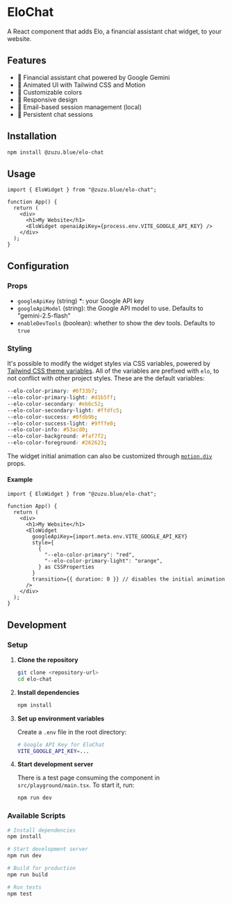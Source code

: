 # EloChat

A React component that adds Elo, a financial assistant chat widget, to your website.

## Features

- 💬 Financial assistant chat powered by Google Gemini
- 🎨 Animated UI with Tailwind CSS and Motion
- 💄 Customizable colors
- 📱 Responsive design
- 📧 Email-based session management (local)
- 💾 Persistent chat sessions

## Installation

```bash
npm install @zuzu.blue/elo-chat
```

## Usage

```tsx
import { EloWidget } from "@zuzu.blue/elo-chat";

function App() {
  return (
    <div>
      <h1>My Website</h1>
      <EloWidget openaiApiKey={process.env.VITE_GOOGLE_API_KEY} />
    </div>
  );
}
```

## Configuration

### Props

- `googleApiKey` (string) \*: your Google API key
- `googleApiModel` (string): the Google API model to use. Defaults to "gemini-2.5-flash"
- `enableDevTools` (boolean): whether to show the dev tools. Defaults to `true`

### Styling

It's possible to modify the widget styles via CSS variables, powered by [Tailwind CSS theme variables](https://tailwindcss.com/docs/theme). All of the variables are prefixed with `elo`, to not conflict with other project styles. These are the default variables:

```css
--elo-color-primary: #6f33b7;
--elo-color-primary-light: #d1b5ff;
--elo-color-secondary: #eb6c52;
--elo-color-secondary-light: #ffdfc5;
--elo-color-success: #0fdb9b;
--elo-color-success-light: #9fffe0;
--elo-color-info: #53acd0;
--elo-color-background: #faf7f2;
--elo-color-foreground: #262623;
```

The widget initial animation can also be customized through [`motion.div`](https://motion.dev/docs/react-motion-component) props.

#### Example

```tsx
import { EloWidget } from "@zuzu.blue/elo-chat";

function App() {
  return (
    <div>
      <h1>My Website</h1>
      <EloWidget
        googleApiKey={import.meta.env.VITE_GOOGLE_API_KEY}
        style={
          {
            "--elo-color-primary": "red",
            "--elo-color-primary-light": "orange",
          } as CSSProperties
        }
        transition={{ duration: 0 }} // disables the initial animation
      />
    </div>
  );
}
```

## Development

### Setup

1. **Clone the repository**

   ```bash
   git clone <repository-url>
   cd elo-chat
   ```

2. **Install dependencies**

   ```bash
   npm install
   ```

3. **Set up environment variables**

   Create a `.env` file in the root directory:

   ```bash
   # Google API Key for EloChat
   VITE_GOOGLE_API_KEY=...
   ```

4. **Start development server**

   There is a test page consuming the component in `src/playground/main.tsx`. To start it, run:

   ```bash
   npm run dev
   ```

### Available Scripts

```bash
# Install dependencies
npm install

# Start development server
npm run dev

# Build for production
npm run build

# Run tests
npm test
```
